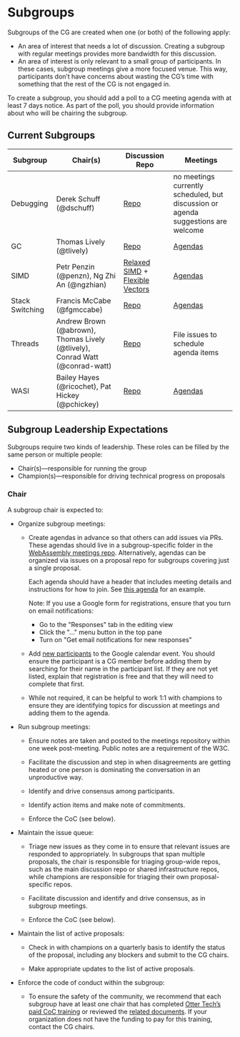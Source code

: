 # Subgroups

Subgroups of the CG are created when one (or both) of the following apply:

- An area of interest that needs a lot of discussion. Creating a subgroup with regular meetings provides more bandwidth for this discussion.
- An area of interest is only relevant to a small group of participants. In these cases, subgroup meetings give a more focused venue. This way, participants don’t have concerns about wasting the CG’s time with something that the rest of the CG is not engaged in.

To create a subgroup, you should add a poll to a CG meeting agenda with at least 7 days notice. As part of the poll, you should provide information about who will be chairing the subgroup.

## Current Subgroups

| Subgroup  | Chair(s)  | Discussion Repo  | Meetings  |
|---|---|---|---|
| Debugging  | Derek Schuff (@dschuff)  | [Repo](https://github.com/WebAssembly/debugging)  | no meetings currently scheduled, but discussion or agenda suggestions are welcome |
| GC  | Thomas Lively (@tlively)  | [Repo](https://github.com/WebAssembly/gc)  | [Agendas](https://github.com/WebAssembly/meetings/tree/main/gc)  |
| SIMD  | Petr Penzin (@penzn), Ng Zhi An (@ngzhian)  | [Relaxed SIMD](https://github.com/WebAssembly/relaxed-simd) + [Flexible Vectors](https://github.com/WebAssembly/flexible-vectors/issues) | [Agendas](https://github.com/WebAssembly/flexible-vectors/issues)  |
| Stack Switching  | Francis McCabe (@fgmccabe)  | [Repo](https://github.com/WebAssembly/stack-switching)  | [Agendas](https://github.com/WebAssembly/meetings/tree/main/stack)  |
| Threads | Andrew Brown (@abrown), Thomas Lively (@tlively), Conrad Watt (@conrad-watt) | [Repo](https://github.com/webassembly/shared-everything-threads/) | File issues to schedule agenda items |
| WASI  | Bailey Hayes (@ricochet), Pat Hickey (@pchickey)  | [Repo](https://github.com/WebAssembly/WASI)  | [Agendas](https://github.com/WebAssembly/meetings/tree/main/wasi)  |

## Subgroup Leadership Expectations

Subgroups require two kinds of leadership. These roles can be filled by the same person or multiple people:

- Chair(s)—responsible for running the group
- Champion(s)—responsible for driving technical progress on proposals
 
### Chair
A subgroup chair is expected to:

- Organize subgroup meetings:
  - Create agendas in advance so that others can add issues via PRs. These agendas should live in a subgroup-specific folder in the [WebAssembly meetings repo](https://github.com/WebAssembly/meetings). Alternatively, agendas can be organized via issues on a proposal repo for subgroups covering just a single proposal.
  
      Each agenda should have a header that includes meeting details and instructions for how to join. See [this agenda](https://github.com/WebAssembly/meetings/blob/main/wasi/2021/WASI-10-07.md) for an example.
  
      Note: If you use a Google form for registrations, ensure that you turn on email notifications:
      - Go to the "Responses" tab in the editing view
      - Click the "..." menu button in the top pane
      - Turn on "Get email notifications for new responses"

  - Add [new participants](https://www.w3.org/community/webassembly/participants) to the Google calendar event. You should ensure the participant is a CG member before adding them by searching for their name in the participant list. If they are not yet listed, explain that registration is free and that they will need to complete that first.

  - While not required, it can be helpful to work 1:1 with champions to ensure they are identifying topics for discussion at meetings and adding them to the agenda.

- Run subgroup meetings:

  - Ensure notes are taken and posted to the meetings repository within one week post-meeting. Public notes are a requirement of the W3C.

  - Facilitate the discussion and step in when disagreements are getting heated or one person is dominating the conversation in an unproductive way.

  - Identify and drive consensus among participants.

  - Identify action items and make note of commitments.

  - Enforce the CoC (see below).

- Maintain the issue queue:
  - Triage new issues as they come in to ensure that relevant issues are responded to appropriately. In subgroups that span multiple proposals, the chair is responsible for triaging group-wide repos, such as the main discussion repo or shared infrastructure repos, while champions are responsible for triaging their own proposal-specific repos.

  - Facilitate discussion and identify and drive consensus, as in subgroup meetings.

  - Enforce the CoC (see below).

- Maintain the list of active proposals:
  - Check in with champions on a quarterly basis to identify the status of the proposal, including any blockers and submit to the CG chairs.

  - Make appropriate updates to the list of active proposals.

- Enforce the code of conduct within the subgroup:
  - To ensure the safety of the community, we recommend that each subgroup have at least one chair that has completed [Otter Tech’s paid CoC training](https://otter.technology/code-of-conduct-training/) or reviewed the [related documents](https://gitlab.com/otter-tech/coc-incident-response-workshop/-/tree/master). If your organization does not have the funding to pay for this training, contact the CG chairs.
